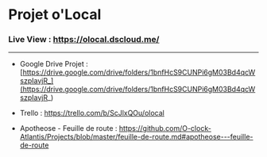 # Projet o'Local

### Live View : https://olocal.dscloud.me/

------------
- Google Drive Projet : [https://drive.google.com/drive/folders/1bnfHcS9CUNPi6gM03Bd4qcWszpIavjR_](https://drive.google.com/drive/folders/1bnfHcS9CUNPi6gM03Bd4qcWszpIavjR_)

- Trello : https://trello.com/b/ScJlxQOu/olocal

- Apotheose - Feuille de route : https://github.com/O-clock-Atlantis/Projects/blob/master/feuille-de-route.md#apotheose---feuille-de-route